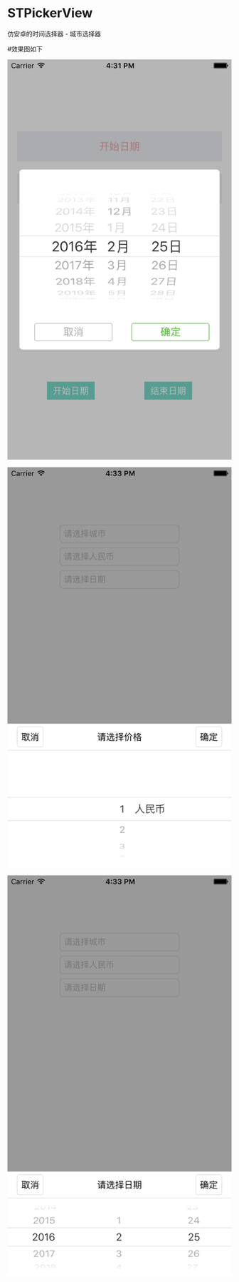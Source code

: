 # STPickerView
仿安卓的时间选择器 - 城市选择器


#效果图如下

![image](https://github.com/rockyOpenSource/STPickerView/blob/master/日期选择器/time.png)


![image](https://github.com/rockyOpenSource/STPickerView/blob/master/STPickerView/1.png)

![image](https://github.com/rockyOpenSource/STPickerView/blob/master/STPickerView/2.png)